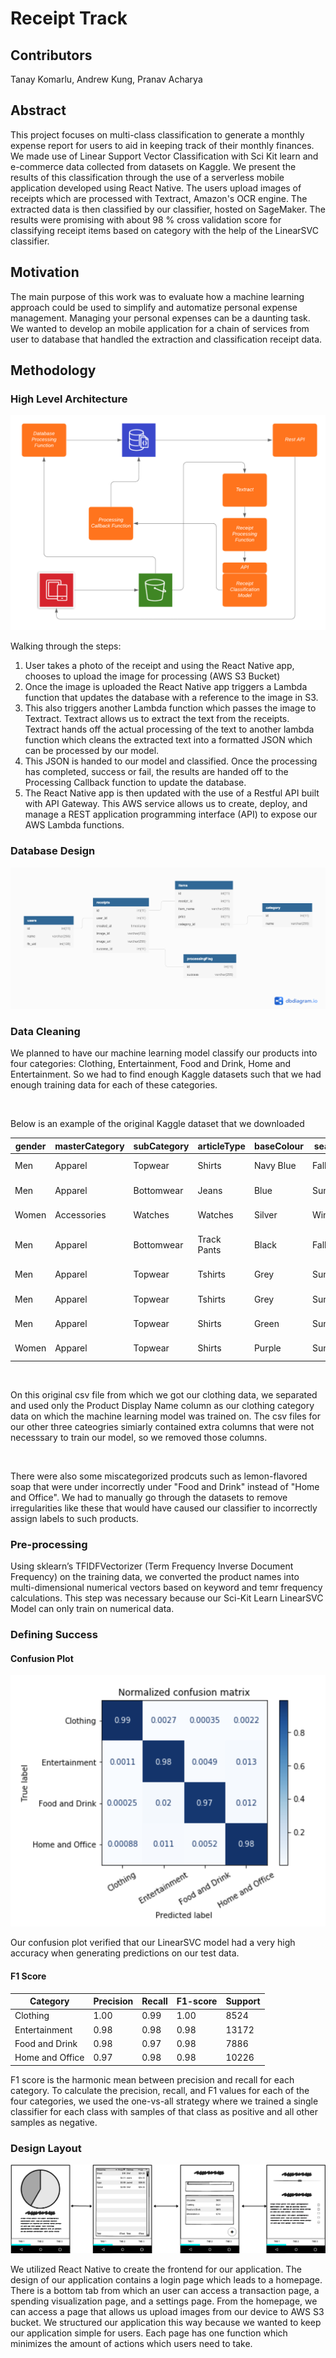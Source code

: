 # Receipt Track

## Contributors
Tanay Komarlu, Andrew Kung, Pranav Acharya

## Abstract
This project focuses on multi-class classification to generate a monthly expense report for users to aid in keeping track of their monthly finances. We made use of Linear Support Vector Classification with Sci Kit learn and e-commerce data collected from datasets on Kaggle. We present the results of this classification through the use of a serverless mobile application developed using React Native. The users upload images of receipts which are processed with Textract, Amazon's OCR engine. The extracted data is then classified by our classifier, hosted on SageMaker. The results were promising with about 98 % cross validation score for classifying receipt items based on category with the help of the LinearSVC classifier.

## Motivation
The main purpose of this work was to evaluate how a machine learning approach could be used to simplify and automatize personal expense management. Managing your personal expenses can be a daunting task. We wanted to develop an mobile application for a chain of services from user to database that handled the extraction and classification receipt data. 

## Methodology

### High Level Architecture
![](ReadMeImages/HighLevelArchitecture.png)

Walking through the steps:

1. User takes a photo of the receipt and using the React Native app, chooses to upload the image for processing (AWS S3 Bucket)
2. Once the image is uploaded the React Native app triggers a Lambda function that updates the database with a reference to the image in S3. 
3. This also triggers another Lambda function which passes the image to Textract. Textract allows us to extract the text from the receipts. Textract hands off the actual processing of the text to another lambda function which cleans the extracted text into a formatted JSON which can be processed by our model. 
4. This JSON is handed to our model and classified. Once the processing has completed, success or fail, the results are handed off to the Processing Callback function to update the database. 
5. The React Native app is then updated with the use of a Restful API built with API Gateway. This AWS service allows us to create, deploy, and manage a REST application programming interface (API) to expose our AWS Lambda functions. 

### Database Design
![](ReadMeImages/rdsDatabaseDesign.png)

### Data Cleaning

We planned to have our machine learning model classify our products into four categories: Clothing, Entertainment, Food and Drink, Home and Entertainment. So we had to find enough Kaggle datasets such that we had enough training data for each of these categories.

<br/>

Below is an example of the original Kaggle dataset that we downloaded 

| gender | masterCategory | subCategory      | articleType      | baseColour | season | year | usage  | productDisplayName                                    |
|--------|----------------|------------------|------------------|------------|--------|------|--------|-------------------------------------------------------|
| Men    | Apparel        | Topwear          | Shirts           | Navy Blue  | Fall   | 2011 | Casual | Turtle Check Men Navy Blue Shirt                      |
| Men    | Apparel        | Bottomwear       | Jeans            | Blue       | Summer | 2012 | Casual | Peter England Men Party Blue Jeans                    |
| Women  | Accessories    | Watches          | Watches          | Silver     | Winter | 2016 | Casual | Titan Women Silver Watch                              |
| Men    | Apparel        | Bottomwear       | Track Pants      | Black      | Fall   | 2011 | Casual | Manchester United Men Solid Black Track Pants         |
| Men    | Apparel        | Topwear          | Tshirts          | Grey       | Summer | 2012 | Casual | Puma Men Grey T-shirt                                 |
| Men    | Apparel        | Topwear          | Tshirts          | Grey       | Summer | 2011 | Casual | Inkfruit Mens Chain Reaction T-shirt                  |
| Men    | Apparel        | Topwear          | Shirts           | Green      | Summer | 2012 | Ethnic | Fabindia Men Striped Green Shirt                      |
| Women  | Apparel        | Topwear          | Shirts           | Purple     | Summer | 2012 | Casual | Jealous 21 Women Purple Shirt                         |

<br/>

On this original csv file from which we got our clothing data, we separated and used only the Product Display Name column as our clothing category data on which the machine learning model was trained on. The csv files for our other three cateogries simiarly contained extra columns that were not necesssary to train our model, so we removed those columns. 

<br/>

There were also some miscategorized prodcuts such as lemon-flavored soap that were under incorrectly under "Food and Drink" instead of "Home and Office". We had to manually go through the datasets to remove irregularities like these that would have caused  our classifier to incorrectly assign labels to such products. 

### Pre-processing

Using sklearn’s TFIDFVectorizer (Term Frequency Inverse Document Frequency) on the training data, we converted the product names into multi-dimensional numerical vectors based on keyword and temr frequency calculations. This step was necessary because our Sci-Kit Learn LinearSVC Model can only train on numerical data.



### Defining Success

#### Confusion Plot 

![](ReadMeImages/ConfusionPlot.png)

Our confusion plot verified that our LinearSVC model had a very high accuracy when generating predictions on our test data.

#### F1 Score


| Category | Precision | Recall | F1-score | Support |
|--------|--------|--------|--------|--------|
| Clothing | 1.00 | 0.99 | 1.00 | 8524 |
| Entertainment | 0.98 | 0.98 | 0.98 | 13172 |
| Food and Drink | 0.98 | 0.97 | 0.98 | 7886 |
| Home and Office | 0.97 | 0.98 | 0.98 | 10226 |


F1 score is the harmonic mean between precision and recall for each category. To calculate the precision, recall, and F1 values for each of the four categories, we used the one-vs-all strategy where we trained a single classifier for each class with samples of that class as positive and all other samples as negative. 

### Design Layout
![](ReadMeImages/Wireframe.png)

We utilized React Native to create the frontend for our application. The design of our application contains a login page which leads to a homepage. There is a bottom tab from which an user can access a transaction page, a spending visualization page, and a settings page. From the homepage, we can access a page that allows us upload images from our device to AWS S3 bucket. We structured our application this way because we wanted to keep our application simple for users. Each page has one function which minimizes the amount of actions which users need to take.
